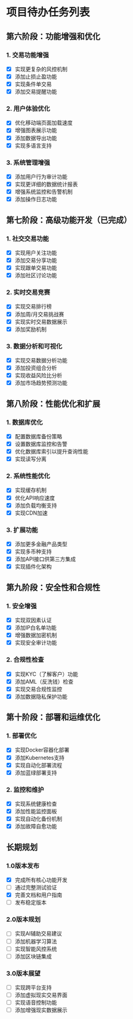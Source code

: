 # 项目待办任务列表

## 第六阶段：功能增强和优化

### 1. 交易功能增强
- [x] 实现更复杂的风控机制
- [x] 添加止损止盈功能
- [x] 实现条件单交易
- [x] 添加交易提醒功能

### 2. 用户体验优化
- [x] 优化移动端页面加载速度
- [x] 增强图表展示功能
- [x] 添加数据导出功能
- [x] 实现多语言支持

### 3. 系统管理增强
- [x] 添加用户行为审计功能
- [x] 实现更详细的数据统计报表
- [x] 增强系统监控和告警机制
- [x] 添加操作日志功能

## 第七阶段：高级功能开发（已完成）

### 1. 社交交易功能
- [x] 实现用户关注功能
- [x] 添加交易分享功能
- [x] 实现跟单交易功能
- [x] 添加社区讨论功能

### 2. 实时交易竞赛
- [x] 实现交易排行榜
- [x] 添加周/月交易挑战赛
- [x] 实现实时交易数据展示
- [x] 添加奖励机制

### 3. 数据分析和可视化
- [x] 实现交易数据分析功能
- [x] 添加投资组合分析
- [x] 实现收益风险比分析
- [x] 添加市场趋势预测功能

## 第八阶段：性能优化和扩展

### 1. 数据库优化
- [x] 配置数据库备份策略
- [x] 设置数据库监控和告警
- [x] 优化数据库索引以提升查询性能
- [x] 实现读写分离

### 2. 系统性能优化
- [x] 实现缓存机制
- [x] 优化API响应速度
- [x] 添加负载均衡支持
- [x] 实现CDN加速

### 3. 扩展功能
- [x] 添加更多金融产品类型
- [x] 实现多币种支持
- [x] 添加API接口供第三方集成
- [x] 实现插件化架构

## 第九阶段：安全性和合规性

### 1. 安全增强
- [x] 实现双因素认证
- [x] 添加IP白名单功能
- [x] 增强数据加密机制
- [x] 实现安全审计功能

### 2. 合规性检查
- [x] 实现KYC（了解客户）功能
- [x] 添加AML（反洗钱）检查
- [x] 实现交易合规性监控
- [x] 添加数据隐私保护功能

## 第十阶段：部署和运维优化

### 1. 部署优化
- [x] 实现Docker容器化部署
- [x] 添加Kubernetes支持
- [x] 实现自动化部署流程
- [x] 添加蓝绿部署支持

### 2. 监控和维护
- [x] 实现系统健康检查
- [x] 添加性能监控面板
- [x] 实现自动化备份机制
- [x] 添加故障自愈功能

## 长期规划

### 1.0版本发布
- [x] 完成所有核心功能开发
- [ ] 通过完整测试验证
- [x] 完善文档和用户指南
- [ ] 发布稳定版本

### 2.0版本规划
- [ ] 实现AI辅助交易建议
- [ ] 添加机器学习算法
- [ ] 实现智能风控系统
- [ ] 添加区块链集成

### 3.0版本展望
- [ ] 实现跨平台支持
- [ ] 添加虚拟现实交易界面
- [ ] 实现语音控制功能
- [ ] 添加增强现实数据展示